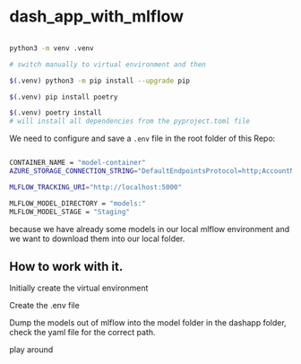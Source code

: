 # dash_app_with_mlflow



```bash

python3 -m venv .venv

# switch manually to virtual environment and then

$(.venv) python3 -m pip install --upgrade pip

$(.venv) pip install poetry

$(.venv) poetry install 
# will install all dependencies from the pyproject.toml file

```


We need to configure and save a `.env` file in the root folder of this Repo:

```bash

CONTAINER_NAME = "model-container"
AZURE_STORAGE_CONNECTION_STRING="DefaultEndpointsProtocol=http;AccountName=devstoreaccount1;AccountKey=Eby8vdM02xNOcqFlqUwJPLlmEtlCDXJ1OUzFT50uSRZ6IFsuFq2UVErCz4I6tq/K1SZFPTOtr/KBHBeksoGMGw==;BlobEndpoint=http://localhost:10000/devstoreaccount1;QueueEndpoint=http://localhost:10001/devstoreaccount1"

MLFLOW_TRACKING_URI="http://localhost:5000"

MLFLOW_MODEL_DIRECTORY = "models:"
MLFLOW_MODEL_STAGE = "Staging"

```

because we have already some models in our local mlflow environment and we want to download them into our local folder.



## How to work with it.

Initially create the virtual environment

Create the .env file

Dump the models out of mlflow into the model folder in the dashapp folder, check the yaml file for the correct path.

play around
